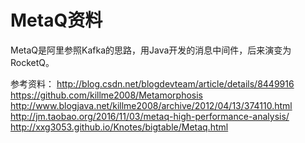 # MetaQ资料

MetaQ是阿里参照Kafka的思路，用Java开发的消息中间件，后来演变为RocketQ。

参考资料：
http://blog.csdn.net/blogdevteam/article/details/8449916
https://github.com/killme2008/Metamorphosis
http://www.blogjava.net/killme2008/archive/2012/04/13/374110.html
http://jm.taobao.org/2016/11/03/metaq-high-performance-analysis/
http://xxg3053.github.io/Knotes/bigtable/Metaq.html




